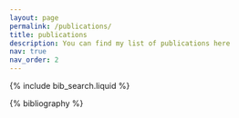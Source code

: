 ```yaml
---
layout: page
permalink: /publications/
title: publications
description: You can find my list of publications here
nav: true
nav_order: 2
---
```


<!-- _pages/publications.md -->

<!-- Bibsearch Feature -->

{% include bib_search.liquid %}

<div class="publications">

{% bibliography %}

</div>
